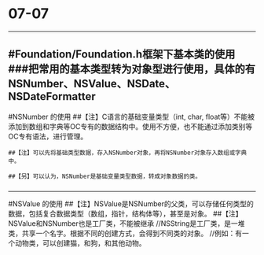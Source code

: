 # 07-07
---
#Foundation/Foundation.h框架下基本类的使用
###把常用的基本类型转为对象型进行使用，具体的有NSNumber、NSValue、NSDate、NSDateFormatter
---
#NSNumber 的使用
    ##【注】C语言的基础变量类型（int, char, float等）不能被添加到数组和字典等OC专有的数据结构中。使用不方便，也不能通过添加类别等OC专有语法，进行管理。

    ##【注】可以先将基础类型数据，存入NSNumber对象，再将NSNumber对象存入数组或字典中。

    ##【另】可以认为，NSNumber是基础变量类型数据，转成对象数据的类。
###
---
#NSValue 的使用
    ##【注】NSValue是NSNumber的父类，可以存储任何类型的数据，包括复合数据类型（数组，指针，结构体等），甚至是对象。
    ##【注】NSValue和NSNumber也是工厂类，不能被继承
    //NSString是工厂类，是一堆类，共享一个名字。根据不同的创建方式，会得到不同类的对象。
    //例如：有一个动物类，可以创建猫，和狗，和其他动物。